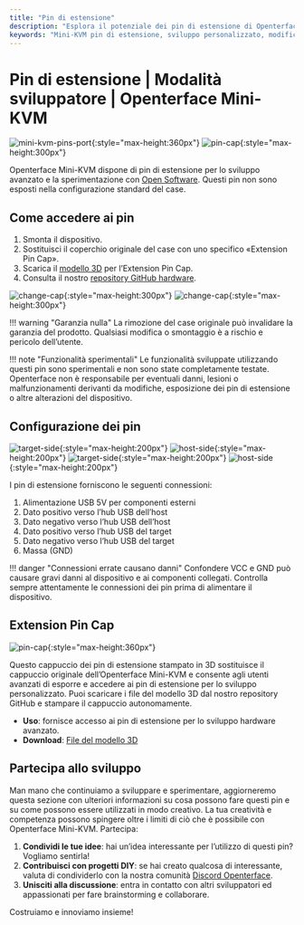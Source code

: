 ```yaml
---
title: "Pin di estensione"
description: "Esplora il potenziale dei pin di estensione di Openterface Mini-KVM per lo sviluppo hardware personalizzato e i progetti open source."
keywords: "Mini-KVM pin di estensione, sviluppo personalizzato, modifica hardware, KVM open source"
---
```


# **Pin di estensione** | Modalità sviluppatore | Openterface Mini-KVM

![mini-kvm-pins-port](https://assets.openterface.com/images/product/mini-kvm-pins-port.webp){:style="max-height:360px"}
![pin-cap](https://assets.openterface.com/images/product/part/pin-cap.webp){:style="max-height:300px"}

Openterface Mini-KVM dispone di pin di estensione per lo sviluppo avanzato e la sperimentazione con [Open Software](/app). Questi pin non sono esposti nella configurazione standard del case.

## Come accedere ai pin

1. Smonta il dispositivo.
2. Sostituisci il coperchio originale del case con uno specifico «Extension Pin Cap».
3. Scarica il [modello 3D](https://github.com/TechxArtisanStudio/Openterface_Mini-KVM_Hardware/tree/main/models) per l’Extension Pin Cap.
4. Consulta il nostro [repository GitHub hardware](https://github.com/TechxArtisanStudio/Openterface_Mini-KVM_Hardware).

![change-cap](https://assets.openterface.com/images/product/change-cap.svg#only-light){:style="max-height:300px"}
![change-cap](https://assets.openterface.com/images/product/change-cap_1.svg#only-dark){:style="max-height:300px"}

!!! warning "Garanzia nulla"
    La rimozione del case originale può invalidare la garanzia del prodotto. Qualsiasi modifica o smontaggio è a rischio e pericolo dell’utente.

!!! note "Funzionalità sperimentali"
    Le funzionalità sviluppate utilizzando questi pin sono sperimentali e non sono state completamente testate. Openterface non è responsabile per eventuali danni, lesioni o malfunzionamenti derivanti da modifiche, esposizione dei pin di estensione o altre alterazioni del dispositivo.

## Configurazione dei pin

![target-side](https://assets.openterface.com/images/product/extension-pins-1.svg#only-light){:style="max-height:200px"}
![host-side](https://assets.openterface.com/images/product/extension-pins-2.svg#only-light){:style="max-height:200px"}
![target-side](https://assets.openterface.com/images/product/extension-pins-1_1.svg#only-dark){:style="max-height:200px"}
![host-side](https://assets.openterface.com/images/product/extension-pins-2_1.svg#only-dark){:style="max-height:200px"}

I pin di estensione forniscono le seguenti connessioni:

1. Alimentazione USB 5V per componenti esterni
2. Dato positivo verso l’hub USB dell’host
3. Dato negativo verso l’hub USB dell’host
4. Dato positivo verso l’hub USB del target
5. Dato negativo verso l’hub USB del target
6. Massa (GND)

!!! danger "Connessioni errate causano danni"
    Confondere VCC e GND può causare gravi danni al dispositivo e ai componenti collegati. Controlla sempre attentamente le connessioni dei pin prima di alimentare il dispositivo.

## Extension Pin Cap

![pin-cap](https://assets.openterface.com/images/product/part/pin-cap.webp){:style="max-height:360px"}

Questo cappuccio dei pin di estensione stampato in 3D sostituisce il cappuccio originale dell’Openterface Mini-KVM e consente agli utenti avanzati di esporre e accedere ai pin di estensione per lo sviluppo personalizzato. Puoi scaricare i file del modello 3D dal nostro repository GitHub e stampare il cappuccio autonomamente.

- **Uso**: fornisce accesso ai pin di estensione per lo sviluppo hardware avanzato.
- **Download**: [File del modello 3D](https://github.com/TechxArtisanStudio/Openterface_Mini-KVM_Hardware/tree/main/models)

## Partecipa allo sviluppo

Man mano che continuiamo a sviluppare e sperimentare, aggiorneremo questa sezione con ulteriori informazioni su cosa possono fare questi pin e su come possono essere utilizzati in modo creativo. La tua creatività e competenza possono spingere oltre i limiti di ciò che è possibile con Openterface Mini-KVM. Partecipa:

1. **Condividi le tue idee**: hai un’idea interessante per l’utilizzo di questi pin? Vogliamo sentirla!
2. **Contribuisci con progetti DIY**: se hai creato qualcosa di interessante, valuta di condividerlo con la nostra comunità [Discord Openterface](/discord).
3. **Unisciti alla discussione**: entra in contatto con altri sviluppatori ed appassionati per fare brainstorming e collaborare.

Costruiamo e innoviamo insieme!
